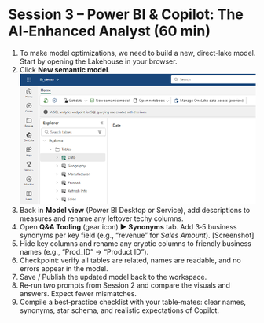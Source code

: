 # Session 3 – Power BI & Copilot: The AI‑Enhanced Analyst (60 min)

1. To make model optimizations, we need to build a new, direct-lake model. Start by opening the Lakehouse in your browser.
2. Click **New semantic model**. ![New Semantic Model](../assets/img/new_semantic_model.png)
3. Back in **Model view** (Power BI Desktop or Service), add descriptions to measures and rename any leftover techy columns.
4. Open **Q&A Tooling** (gear icon) ► **Synonyms** tab. Add 3‑5 business synonyms per key field (e.g., “revenue” for *Sales Amount*). [Screenshot]
5.   Hide key columns and rename any cryptic columns to friendly business names (e.g., “Prod_ID” → “Product ID”).
6.   Checkpoint: verify all tables are related, names are readable, and no errors appear in the model.
7. Save / Publish the updated model back to the workspace.
8. Re‑run two prompts from Session 2 and compare the visuals and answers. Expect fewer mismatches.
9. Compile a best‑practice checklist with your table‑mates: clear names, synonyms, star schema, and realistic expectations of Copilot.
